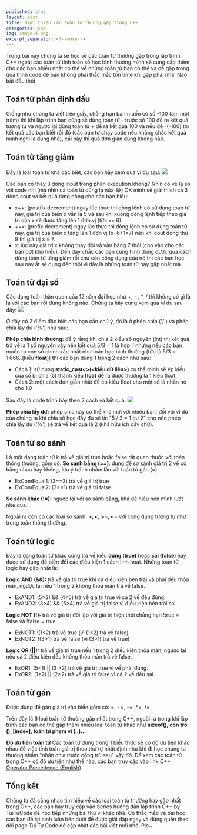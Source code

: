```yaml
---
published: true
layout: post
title: Giới thiệu các toán tử thường gặp trong C++
categories: cpp
img: image-4.png
excerpt_separator: <!--more-->
---
```

Trong bài này chúng ta sẽ học về các toán tử thường gặp trong lập trình C++ ngoài các toán tử tính toán số học bình thường mình sẽ cung cấp thêm cho các bạn nhiều nhất có thể về những toán tử bạn có thể và dễ gặp trong quá trình code để bạn không phải thắc mắc tốn time khi gặp phải nhá. Nào bắt đầu thôi
<!--more-->
## Toán tử phân định dấu
Giống như chúng ta viết trên giấy, chẳng hạn bạn muốn có số -100 (âm một trăm) thì khi lập trình bạn cũng sẽ dùng toán tử - trước số 100 để ra kết quả tương tự và ngược lại dùng toán tử + để ra kết quả 100 và nếu để -(-100) thì kết quả các bạn biết rồi đó (các bạn tự chạy code nếu không chắc kết quả mình nghĩ là đúng nhé), cái này thì quá đơn giản đúng không nào.
## Toán tử tăng giảm
Đây là loại toán tử khá đặc biệt, các bạn hãy xem qua ví dụ sau:
![](https://2.bp.blogspot.com/-sPF9w7-uiwg/XHgSDeEq5JI/AAAAAAAAAcw/tYW9qnRGfB0FfD_K832alVDkxaEqvM3eQCK4BGAYYCw/s1600/bai5_1.png)

Các bạn có thấy 3 dòng Input trong phần execution không? Nhìn có vẻ lạ so với code nhỉ (mà nhìn cả toán tử cũng lạ nữa 😂) OK mình sẽ giải thích cả 3 dòng cout và kết quả từng dòng cho các bạn hiểu:

- x++: (postfix decrement) ngay lúc thực thi dòng lệnh có sử dụng toán tử này, giá trị của biến x vẫn là 5 và sau khi xuống dòng lệnh tiếp theo giá trị của x sẽ được tăng lên 1 đơn vị (tức x= 6).
- ++x: (prefix decrement) ngay lúc thực thi dòng lệnh có sử dụng toán tử này, giá trị của biến x tăng lên 1 đơn vị (x=6+1=7) nên khi cout dòng thứ 9 thì giá trị x = 7.
- x: lúc này giá trị x không thay đổi và vẫn bằng 7 thôi (cho vào cho các bạn bớt khó hiểu).
Đến đây chắc các bạn cũng hình dung được qua cách dùng toán tử tăng giảm rồi chứ còn công dụng của nó thì các bạn học sau này ắt sẽ dụng đến thôi vì đây là những toán tử hay gặp nhất mà.

## Toán tử đại số
Các dạng toán thân quen của 12 năm đại học như +, - , *, / thì không có gì là lạ với các bạn rồi đúng không nào. Chúng ta hãy cùng xem qua ví dụ sau đây:
![](https://2.bp.blogspot.com/-NKl3ZUODS6s/XHi-9DK3UGI/AAAAAAAAAc8/jeoYqeSZ8eo2RnMtfvI-q8T_P3_TOBzfQCK4BGAYYCw/s1600/bai5_2.PNG)

Ở đây có 2 điểm đặc biệt các bạn cần chú ý, đó là ở phép chia ('/') và phép chia lấy dư ('%') như sau:

**Phép chia bình thường:** để ý rằng khi chia 2 kiểu số nguyên (int) thì kết quả trả về là 1 số nguyên vậy nên kết quả 5/3 = 1 là hợp lí nhưng nếu các bạn muốn ra con số chính xác nhất như toán học bình thường (tức là 5/3 = 1.666..(kiểu **float**)) thì các bạn dùng 1 trong 2 cách như sau:
- Cách 1: sử dụng **static_cast<>(<kiểu dữ liệu>)** cụ thể mình sẽ ép kiểu của số bị chia (5) thành kiểu **float** để ra được thương là 1 kiểu float.
- Cách 2: một cách đơn giản nhất để ép kiểu float cho một số là nhân nó cho 1.0

Sau đây là code trình bày theo 2 cách và kết quả:
![](https://1.bp.blogspot.com/-Ls7IETPpKE4/XHjCyAxiSwI/AAAAAAAAAdc/-pdC3PbcKkA0eu0iDsqzLZgP7WHfV_UeQCK4BGAYYCw/s1600/bai5_3.PNG)

**Phép chia lấy dư:** phép chia này có thể khá mới với nhiều bạn, đối với ví dụ của chúng ta khi chia số học đầy đủ sẽ là: "5 / 3 = 1 dư 2" cho nên phép chia lấy dư ('%') sẽ trả về kết quả là 2 (khá hữu ích đấy chứ).

## Toán tử so sánh
Là một dạng toán tử k trả về giá trị true hoặc false rất quen thuộc với toán thông thường, gồm có:
**So sánh bằng (==)**: dùng để so sánh giá trị 2 vế có bằng nhau hay không, lưu ý tránh nhầm lẫn với toán tử gán (=).
- ExComEqual1: (3==3) trả về giá trị true
- ExComEqual2: (3==1) trả vế giá trị false

**So sánh khác (!=):** ngược lại với so sánh bằng, khá dễ hiểu nên mình lướt nhẹ qua.

Ngoài ra còn có các loại so sánh: **>, <, >=, <=** với công dụng tương tự như trong toán thông thường.
## Toán tử logic
Đây là dạng toán tử khác cũng trả về kiểu **đúng (true)** hoặc **sai (false)** hay được sử dụng để biến đổi các điều kiện 1 cách linh hoạt. Những toán tử logic hay gặp nhất là:

**Logic AND (&&):** trả về giá trị true khi cả điều kiện bên trái và phải đều thỏa mãn, ngược lại nếu 1 trong 2 không thỏa mãn trả về false.
- ExAND1: (5>3) && (4<5) trả về giá trị true vì cả 2 vế đều đúng.
- ExAND2: (3>4) && (5>4) trả về giá trị false vì điều kiện bên trái sai.

**Logic NOT (!):** trả về giá trị đối lập với giá trị hiện thời chẳng hạn !true = false và !false = true
- ExNOT1: !(1<2) trả về true (vì (1<2) trả về false)
- ExNOT2: !(3>1) trả về false (vì (3>1) trả về true)

**Logic OR \(||):** trả về giá trị true nếu 1 trong 2 điều kiện thỏa mãn, ngược lại nếu cả 2 điều kiện đều không thỏa mãn trả về false.

- ExOR1: (5<1) || (3 >2) trả về giá trị true vì vế phải đúng.
- ExOR2: (1>2) || (2>2) trả về giá trị false vì cả 2 vế đều sai.

## Toán tử gán
Được dùng để gán giá trị vào biến gồm có: =, +=, -=, *=, /=

Trên đây là 6 loại toán tử thường gặp nhất trong C++, ngoài ra trong khi lập trình các bạn có thể gặp thêm nhiều loại toán tử khác như **sizeof(), con trỏ (), [index], toán tử phạm vi (::)...**

**Độ ưu tiên toán tử**
Các toán tử dùng trong 1 biểu thức sẽ có độ ưu tiên khác nhau để việc tính toán giá trị theo thứ tự nhất định như khi đi học chúng ta thường nhẩm "nhân chia trước cộng trừ sau" vậy đó. Để xem các toán tử trong C++ có độ ưu tiên như thế nào, các bạn truy cập vào link [C++ Operator Precedence (English)](http://www.enseignement.polytechnique.fr/informatique/INF478/docs/Cpp/en/cpp/language/operator_precedence.html)

## Tổng kết
Chúng ta đã cùng nhau tìm hiểu về các loại toán tử thường hay gặp nhất trong C++, các bạn hãy truy cập vào Series hướng dẫn lập trình C++ by TuiTuCode để học tiếp những bài thú vị khác nhé.
Có thắc mắc về bài học các bạn để lại bình luận bên dưới để được giải đáp ngay và đừng quên theo dõi page Tui Tự Code để cập nhật các bài viết mới nhé. Pie~
